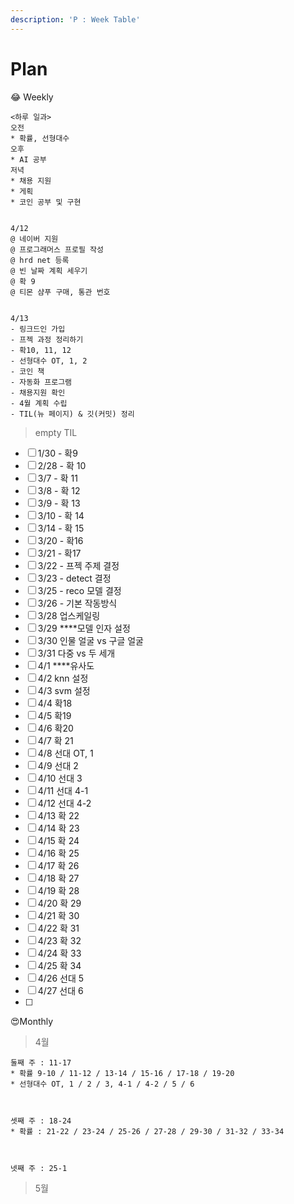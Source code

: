 ```yaml
---
description: 'P : Week Table'
---
```


# Plan

😂 Weekly

```text
<하루 일과>
오전
* 확률, 선형대수
오후
* AI 공부
저녁
* 채용 지원
* 게획
* 코인 공부 및 구현


4/12
@ 네이버 지원
@ 프로그래머스 프로필 작성
@ hrd net 등록
@ 빈 날짜 계획 세우기
@ 확 9
@ 티몬 샴푸 구매, 통관 번호


4/13
- 링크드인 가입
- 프젝 과정 정리하기
- 확10, 11, 12
- 선형대수 OT, 1, 2
- 코인 책
- 자동화 프로그램
- 채용지원 확인
- 4월 계획 수립
- TIL(뉴 페이지) & 깃(커밋) 정리
```



> empty TIL

* [ ] 1/30 - 확9
* [ ] 2/28 - 확 10
* [ ] 3/7 - 확 11
* [ ] 3/8 - 확 12 
* [ ] 3/9 - 확 13
* [ ] 3/10 - 확 14
* [ ] 3/14 - 확 15
* [ ] 3/20 - 확16
* [ ] 3/21 - 확17
* [ ] 3/22 - 프젝 주제 결정
* [ ] 3/23 - detect 결정
* [ ] 3/25 - reco 모델 결정
* [ ] 3/26 - 기본 작동방식
* [ ] 3/28 업스케일링
* [ ] 3/29 ****모델 인자 설정
* [ ] 3/30 인물 얼굴 vs 구글 얼굴
* [ ] 3/31 다중 vs 두 세개
* [ ] 4/1 ****유사도
* [ ] 4/2 knn 설정
* [ ] 4/3  svm 설정
* [ ] 4/4 확18
* [ ] 4/5 확19
* [ ] 4/6 확20
* [ ] 4/7 확 21
* [ ] 4/8 선대 OT, 1
* [ ] 4/9 선대 2
* [ ] 4/10 선대 3
* [ ] 4/11 선대 4-1
* [ ] 4/12 선대 4-2
* [ ] 4/13 확 22
* [ ] 4/14 확 23
* [ ] 4/15 확 24
* [ ] 4/16 확 25
* [ ] 4/17 확 26
* [ ] 4/18 확 27
* [ ] 4/19 확 28
* [ ] 4/20 확 29
* [ ] 4/21 확 30
* [ ] 4/22 확 31
* [ ] 4/23 확 32
* [ ] 4/24 확 33
* [ ] 4/25 확 34
* [ ] 4/26 선대 5
* [ ] 4/27 선대 6
* [ ] 




😍Monthly

> 4월

```text
둘째 주 : 11-17
* 확률 9-10 / 11-12 / 13-14 / 15-16 / 17-18 / 19-20
* 선형대수 OT, 1 / 2 / 3, 4-1 / 4-2 / 5 / 6



셋째 주 : 18-24
* 확률 : 21-22 / 23-24 / 25-26 / 27-28 / 29-30 / 31-32 / 33-34



넷째 주 : 25-1
```



> 5월

